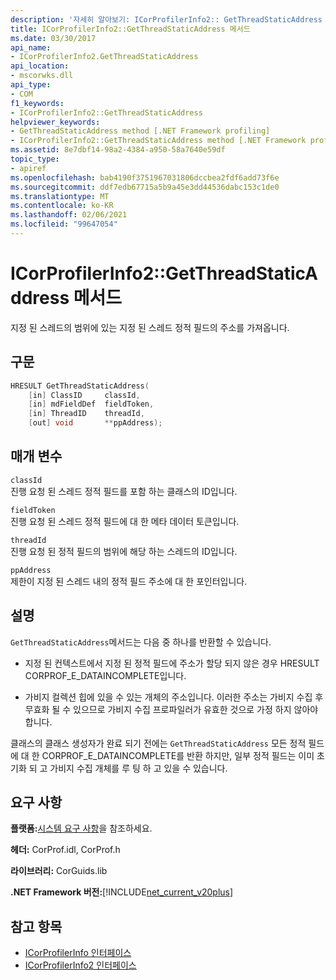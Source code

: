 ```yaml
---
description: '자세히 알아보기: ICorProfilerInfo2:: GetThreadStaticAddress 메서드'
title: ICorProfilerInfo2::GetThreadStaticAddress 메서드
ms.date: 03/30/2017
api_name:
- ICorProfilerInfo2.GetThreadStaticAddress
api_location:
- mscorwks.dll
api_type:
- COM
f1_keywords:
- ICorProfilerInfo2::GetThreadStaticAddress
helpviewer_keywords:
- GetThreadStaticAddress method [.NET Framework profiling]
- ICorProfilerInfo2::GetThreadStaticAddress method [.NET Framework profiling]
ms.assetid: 8e7dbf14-98a2-4384-a950-58a7640e59df
topic_type:
- apiref
ms.openlocfilehash: bab4190f3751967031806dccbea2fdf6add73f6e
ms.sourcegitcommit: ddf7edb67715a5b9a45e3dd44536dabc153c1de0
ms.translationtype: MT
ms.contentlocale: ko-KR
ms.lasthandoff: 02/06/2021
ms.locfileid: "99647054"
---
```

# <a name="icorprofilerinfo2getthreadstaticaddress-method"></a>ICorProfilerInfo2::GetThreadStaticAddress 메서드

지정 된 스레드의 범위에 있는 지정 된 스레드 정적 필드의 주소를 가져옵니다.  
  
## <a name="syntax"></a>구문  
  
```cpp  
HRESULT GetThreadStaticAddress(  
    [in] ClassID     classId,  
    [in] mdFieldDef  fieldToken,  
    [in] ThreadID    threadId,  
    [out] void       **ppAddress);  
```  
  
## <a name="parameters"></a>매개 변수  

 `classId`  
 진행 요청 된 스레드 정적 필드를 포함 하는 클래스의 ID입니다.  
  
 `fieldToken`  
 진행 요청 된 스레드 정적 필드에 대 한 메타 데이터 토큰입니다.  
  
 `threadId`  
 진행 요청 된 정적 필드의 범위에 해당 하는 스레드의 ID입니다.  
  
 `ppAddress`  
 제한이 지정 된 스레드 내의 정적 필드 주소에 대 한 포인터입니다.  
  
## <a name="remarks"></a>설명  

 `GetThreadStaticAddress`메서드는 다음 중 하나를 반환할 수 있습니다.  
  
- 지정 된 컨텍스트에서 지정 된 정적 필드에 주소가 할당 되지 않은 경우 HRESULT CORPROF_E_DATAINCOMPLETE입니다.  
  
- 가비지 컬렉션 힙에 있을 수 있는 개체의 주소입니다. 이러한 주소는 가비지 수집 후 무효화 될 수 있으므로 가비지 수집 프로파일러가 유효한 것으로 가정 하지 않아야 합니다.  
  
 클래스의 클래스 생성자가 완료 되기 전에는 `GetThreadStaticAddress` 모든 정적 필드에 대 한 CORPROF_E_DATAINCOMPLETE를 반환 하지만, 일부 정적 필드는 이미 초기화 되 고 가비지 수집 개체를 루 팅 하 고 있을 수 있습니다.  
  
## <a name="requirements"></a>요구 사항  

 **플랫폼:**[시스템 요구 사항](../../get-started/system-requirements.md)을 참조하세요.  
  
 **헤더:** CorProf.idl, CorProf.h  
  
 **라이브러리:** CorGuids.lib  
  
 **.NET Framework 버전:**[!INCLUDE[net_current_v20plus](../../../../includes/net-current-v20plus-md.md)]  
  
## <a name="see-also"></a>참고 항목

- [ICorProfilerInfo 인터페이스](icorprofilerinfo-interface.md)
- [ICorProfilerInfo2 인터페이스](icorprofilerinfo2-interface.md)
